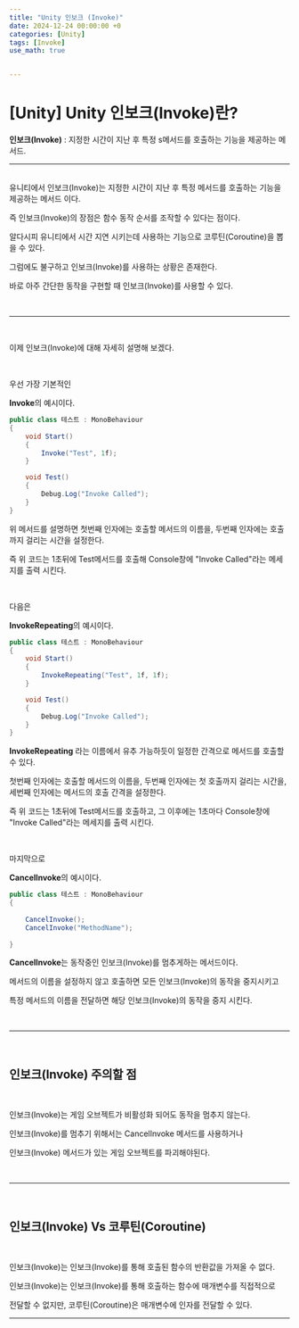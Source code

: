 ```yaml
---
title: "Unity 인보크 (Invoke)"
date: 2024-12-24 00:00:00 +0
categories: [Unity]
tags: [Invoke]
use_math: true


---
```


# [Unity\] Unity 인보크(Invoke)란?

**인보크(Invoke)** : 지정한 시간이 지난 후 특정 s메서드를 호출하는 기능을 제공하는 메서드.
<br/>
***
<br/>
유니티에서 인보크(Invoke)는 지정한 시간이 지난 후 특정 메서드를 호출하는 기능을 제공하는 메서드 이다.

즉 인보크(Invoke)의 장점은 함수 동작 순서를 조작할 수 있다는 점이다.

알다시피 유니티에서 시간 지연 시키는데 사용하는 기능으로 코루틴(Coroutine)을 뽑을 수 있다.

그럼에도 불구하고  인보크(Invoke)를 사용하는 상황은 존재한다.

바로 아주 간단한 동작을 구현할 때 인보크(Invoke)를 사용할 수 있다.

<br/>

***

<br/>

이제 인보크(Invoke)에 대해 자세히 설명해 보겠다.

<br/>

우선 가장 기본적인 

**Invoke**의 예시이다.

```c#
public class 테스트 : MonoBehaviour
{
    void Start()
    {
        Invoke("Test", 1f);
    }

    void Test()
    {
        Debug.Log("Invoke Called");
    }
}
```

위 메서드를 설명하면 첫번째 인자에는 호출할 메서드의 이름을, 두번째 인자에는 호출까지 걸리는 시간을 설정한다.

즉 위 코드는 1초뒤에 Test메서드를 호출해 Console창에 "Invoke Called"라는 메세지를 출력 시킨다.

<br/>

다음은 

**InvokeRepeating**의 예시이다.

```c#
public class 테스트 : MonoBehaviour
{
    void Start()
    {
        InvokeRepeating("Test", 1f, 1f);
    }

    void Test()
    {
        Debug.Log("Invoke Called");
    }
}
```

**InvokeRepeating** 라는 이름에서 유추 가능하듯이 일정한 간격으로 메서드를 호출할 수 있다.

첫번째 인자에는 호출할 메서드의 이름을, 두번째 인자에는 첫 호출까지 걸리는 시간을, 세번째 인자에는 메서드의 호출 간격을 설정한다.

즉 위 코드는 1초뒤에 Test메서드를 호출하고, 그 이후에는 1초마다  Console창에 "Invoke Called"라는 메세지를 출력 시킨다.

<br/>

마지막으로

**CancelInvoke**의 예시이다.

```c#
public class 테스트 : MonoBehaviour
{
    
    CancelInvoke();
	CancelInvoke("MethodName");
    
}
```

**CancelInvoke**는 동작중인 인보크(Invoke)를 멈추게하는 메서드이다.

메서드의 이름을 설정하지 않고 호출하면 모든 인보크(Invoke)의 동작을 중지시키고

특정 메서드의 이름을 전달하면 해당 인보크(Invoke)의 동작을 중지 시킨다.

<br/>

***

<br/>

## **인보크(Invoke) 주의할 점**

<br/>

인보크(Invoke)는 게임 오브젝트가 비활성화 되어도 동작을 멈추지 않는다.

인보크(Invoke)를 멈추기 위해서는 CancelInvoke 메서드를 사용하거나 

인보크(Invoke) 메서드가 있는 게임 오브젝트를 파괴해야된다.

<br/>

***

<br/>

## **인보크(Invoke) Vs 코루틴(Coroutine)**

<br/>

인보크(Invoke)는 인보크(Invoke)를 통해 호출된 함수의 반환값을 가져올 수 없다.

인보크(Invoke)는 인보크(Invoke)를 통해 호출하는 함수에 매개변수를 직접적으로

전달할 수 없지만, 코루틴(Coroutine)은 매개변수에 인자를 전달할 수 있다.
<br/>

***
